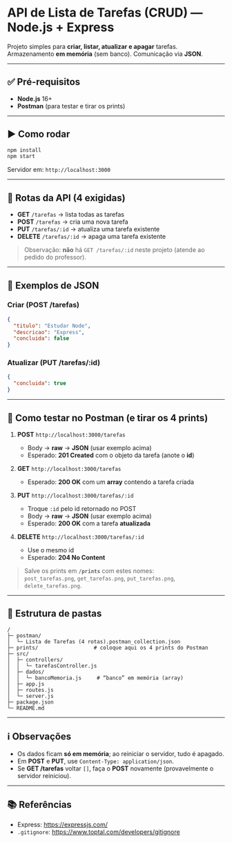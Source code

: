 # API de Lista de Tarefas (CRUD) — Node.js + Express

Projeto simples para **criar, listar, atualizar e apagar** tarefas.  
Armazenamento **em memória** (sem banco). Comunicação via **JSON**.

---

## ✅ Pré-requisitos
- **Node.js** 16+  
- **Postman** (para testar e tirar os prints)

---

## ▶️ Como rodar
```bash
npm install
npm start
```
Servidor em: `http://localhost:3000`

---

## 📡 Rotas da API (4 exigidas)
- **GET** `/tarefas` → lista todas as tarefas  
- **POST** `/tarefas` → cria uma nova tarefa  
- **PUT** `/tarefas/:id` → atualiza uma tarefa existente  
- **DELETE** `/tarefas/:id` → apaga uma tarefa existente  

> Observação: **não** há `GET /tarefas/:id` neste projeto (atende ao pedido do professor).

---

## 🧾 Exemplos de JSON

### Criar (POST /tarefas)
```json
{
  "titulo": "Estudar Node",
  "descricao": "Express",
  "concluida": false
}
```

### Atualizar (PUT /tarefas/:id)
```json
{
  "concluida": true
}
```

---

## 🧪 Como testar no Postman (e tirar os 4 prints)
1. **POST** `http://localhost:3000/tarefas`  
   - Body → **raw** → **JSON** (usar exemplo acima)  
   - Esperado: **201 Created** com o objeto da tarefa (anote o **id**)

2. **GET** `http://localhost:3000/tarefas`  
   - Esperado: **200 OK** com um **array** contendo a tarefa criada

3. **PUT** `http://localhost:3000/tarefas/:id`  
   - Troque `:id` pelo id retornado no POST  
   - Body → **raw** → **JSON** (usar exemplo acima)  
   - Esperado: **200 OK** com a tarefa **atualizada**

4. **DELETE** `http://localhost:3000/tarefas/:id`  
   - Use o mesmo id  
   - Esperado: **204 No Content**

> Salve os prints em **`/prints`** com estes nomes:  
> `post_tarefas.png`, `get_tarefas.png`, `put_tarefas.png`, `delete_tarefas.png`.

---

## 📂 Estrutura de pastas
```
/
├─ postman/
│  └─ Lista de Tarefas (4 rotas).postman_collection.json
├─ prints/                  # coloque aqui os 4 prints do Postman
├─ src/
│  ├─ controllers/
│  │  └─ tarefasController.js
│  ├─ dados/
│  │  └─ bancoMemoria.js     # “banco” em memória (array)
│  ├─ app.js
│  ├─ routes.js
│  └─ server.js
├─ package.json
└─ README.md
```

---

## ℹ️ Observações
- Os dados ficam **só em memória**; ao reiniciar o servidor, tudo é apagado.  
- Em **POST** e **PUT**, use `Content-Type: application/json`.  
- Se **GET /tarefas** voltar `[]`, faça o **POST** novamente (provavelmente o servidor reiniciou).

---

## 📚 Referências
- Express: <https://expressjs.com/>  
- `.gitignore`: <https://www.toptal.com/developers/gitignore>
